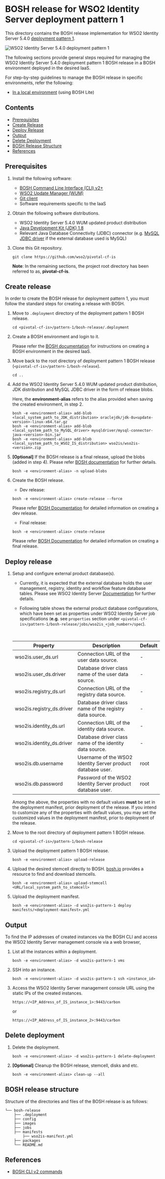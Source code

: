 # BOSH release for WSO2 Identity Server deployment pattern 1

This directory contains the BOSH release implementation for WSO2 Identity Server 5.4.0
[deployment pattern 1](https://docs.wso2.com/display/IS540/Deployment+Patterns#DeploymentPatterns-Pattern1-HAclustereddeploymentofWSO2IdentityServer).

![WSO2 Identity Server 5.4.0 deployment pattern 1](images/pattern-1.png)

The following sections provide general steps required for managing the WSO2 Identity Server 5.4.0 deployment pattern 1
BOSH release in a BOSH environment deployed in the desired IaaS.

For step-by-step guidelines to manage the BOSH release in specific environments, refer the following:
   - [In a local environment](bosh-lite.md) (using BOSH Lite)

## Contents

* [Prerequisites](#prerequisites)
* [Create Release](#create-release)
* [Deploy Release](#deploy-release)
* [Output](#output)
* [Delete Deployment](#delete-deployment)
* [BOSH Release Structure](#bosh-release-structure)
* [References](#references)

## Prerequisites

1. Install the following software:

    - [BOSH Command Line Interface (CLI) v2+](https://bosh.io/docs/cli-v2.html)
    - [WSO2 Update Manager (WUM)](http://wso2.com/wum)
    - [Git client](https://git-scm.com/book/en/v2/Getting-Started-Installing-Git)
    - Software requirements specific to the IaaS
    
2. Obtain the following software distributions.

    - WSO2 Identity Server 5.4.0 WUM updated product distribution
    - [Java Development Kit (JDK) 1.8](http://www.oracle.com/technetwork/java/javase/downloads/jdk8-downloads-2133151.html)
    - Relevant Java Database Connectivity (JDBC) connector (e.g. [MySQL JDBC driver](https://dev.mysql.com/downloads/connector/j/5.1.html)
    if the external database used is MySQL)
    
3. Clone this Git repository.

    ```
    git clone https://github.com/wso2/pivotal-cf-is
    ```
    
   **Note**: In the remaining sections, the project root directory has been referred to as, **pivotal-cf-is**.

## Create release

In order to create the BOSH release for deployment pattern 1, you must follow the standard steps for creating a release with BOSH.
 
1. Move to `.deployment` directory of the deployment pattern 1 BOSH release.

    ```
    cd <pivotal-cf-is>/pattern-1/bosh-release/.deployment
    ```   
    
2. Create a BOSH environment and login to it.

    Please refer the [BOSH documentation](http://bosh.io/docs/init.html) for instructions on creating a BOSH environment in the desired IaaS.

3. Move back to the root directory of deployment pattern 1 BOSH release (`<pivotal-cf-is>/pattern-1/bosh-release`).

    ```
    cd ..
    ```

4. Add the WSO2 Identity Server 5.4.0 WUM updated product distribution, JDK distribution and MySQL JDBC driver in the form of release blobs.

    Here, the **environment-alias** refers to the alias provided when saving the created environment, in step 2.

    ```
    bosh -e <environment-alias> add-blob <local_system_path_to_JDK_distribution> oraclejdk/jdk-8u<update-version>-linux-x64.tar.gz
    bosh -e <environment-alias> add-blob <local_system_path_to_MySQL_driver> mysqldriver/mysql-connector-java-<version>-bin.jar
    bosh -e <environment-alias> add-blob <local_system_path_to_WSO2_IS_distribution> wso2is/wso2is-<version>.zip
    ```

5. **[Optional]** If the BOSH release is a final release, upload the blobs (added in step 4). Please refer
[BOSH documentation](https://bosh.io/docs/create-release.html#upload-blobs) for further details.

    ```
    bosh -e <environment-alias> -n upload-blobs
    ```

6. Create the BOSH release.

   - Dev release:
   ```
   bosh -e <environment-alias> create-release --force
   ```
   Please refer [BOSH Documentation](https://bosh.io/docs/create-release.html#dev-release) for detailed information on creating a dev release.
   
   - Final release:
   ```
   bosh -e <environment-alias> create-release
   ```
   Please refer [BOSH Documentation](https://bosh.io/docs/create-release.html#final-release) for detailed information on creating a final release.

## Deploy release

1. Setup and configure external product database(s).

    - Currently, it is expected that the external database holds the user management, registry, identity and workflow feature database tables.
    Please see WSO2 Identity Server [Documentation](https://docs.wso2.com/display/IS540/Setting+Up+Separate+Databases+for+Clustering)
    for further details.

    - Following table shows the external product database configurations, which have been set as properties under WSO2 Identity Server job specifications
    (**e.g.** see `properties` section under `<pivotal-cf-is>/pattern-1/bosh-release/jobs/wso2is_<job_number>/spec`).
    
   <br>
   
   Property | Description | Default
   -------- | ----------- | -------
   wso2is.user_ds.url | Connection URL of the user data source. | -
   wso2is.user_ds.driver | Database driver class name of the user data source. | -
   wso2is.registry_ds.url | Connection URL of the registry data source. | -
   wso2is.registry_ds.driver | Database driver class name of the registry data source. | -
   wso2is.identity_ds.url | Connection URL of the identity data source. | -
   wso2is.identity_ds.driver | Database driver class name of the identity data source. | -
   wso2is.db.username | Username of the WSO2 Identity Server product database user. | root
   wso2is.db.password | Password of the WSO2 Identity Server product database user. | root
   
   Among the above, the properties with no default values **must** be set in the deployment manifest,
   prior deployment of the release.
   If you intend to customize any of the properties with default values, you may set the customized values
   in the deployment manifest, prior to deployment of the release.
   
2. Move to the root directory of deployment pattern 1 BOSH release.

    ```
    cd <pivotal-cf-is>/pattern-1/bosh-release
    ```
    
3. Upload the deployment pattern 1 BOSH release.

    ```
    bosh -e <environment-alias> upload-release
    ```

4. Upload the desired stemcell directly to BOSH. [bosh.io](http://bosh.io/stemcells) provides a resource to find and download stemcells.

    ```
    bosh -e <environment-alias> upload-stemcell <URL/local_system_path_to_stemcell>
    ```
    
5. Upload the deployment manifest.

    ```
    bosh -e <environment-alias> -d wso2is-pattern-1 deploy manifests/<deployment-manifest>.yml
    ```
    
## Output

To find the IP addresses of created instances via the BOSH CLI and access the WSO2 Identity Server management console via a web browser,

1. List all the instances within a deployment.

    ```
    bosh -e <environment-alias> -d wso2is-pattern-1 vms
    ```

2. SSH into an instance.

    ```
    bosh -e <environment-alias> -d wso2is-pattern-1 ssh <instance_id>
    ```
    
3. Access the WSO2 Identity Server management console URL using the static IPs of the created instances.

    ```
    https://<IP_Address_of_IS_instance_1>:9443/carbon
    ```
    or
    ```
    https://<IP_Address_of_IS_instance_2>:9443/carbon
    ```

## Delete deployment

1. Delete the deployment.

    ```
    bosh -e <environment-alias> -d wso2is-pattern-1 delete-deployment
    ```

2. **[Optional]** Cleanup the BOSH release, stemcell, disks and etc.

    ```
    bosh -e <environment-alias> clean-up --all
    ```

## BOSH release structure

Structure of the directories and files of the BOSH release is as follows:

```
└── bosh-release
    ├── .deployment
    ├── config
    ├── images
    ├── jobs
    ├── manifests
        ├── wso2is-manifest.yml
    ├── packages
    └── README.md
```

## References

* [BOSH CLI v2 commands](https://bosh.io/docs/cli-v2.html)
